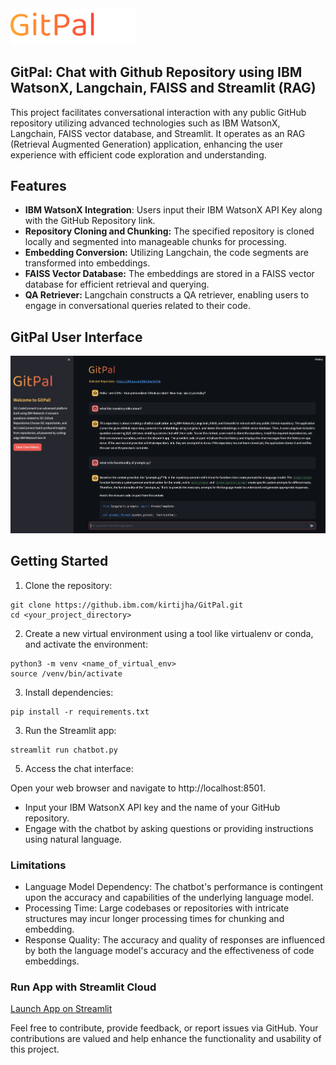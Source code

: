 <div align="left">
  <img src="images/gitpal.png" alt="GitPal Logo" width="200">
</div>

## GitPal: Chat with Github Repository using IBM WatsonX, Langchain, FAISS and Streamlit (RAG)

This project facilitates conversational interaction with any public GitHub repository utilizing advanced technologies such as IBM WatsonX, Langchain, FAISS vector database, and Streamlit. It operates as an RAG (Retrieval Augmented Generation) application, enhancing the user experience with efficient code exploration and understanding.

## Features

- **IBM WatsonX Integration**: Users input their IBM WatsonX API Key along with the GitHub Repository link.
- **Repository Cloning and Chunking:** The specified repository is cloned locally and segmented into manageable chunks for processing.
- **Embedding Conversion:** Utilizing Langchain, the code segments are transformed into embeddings.
- **FAISS Vector Database:** The embeddings are stored in a FAISS vector database for efficient retrieval and querying.
- **QA Retriever:** Langchain constructs a QA retriever, enabling users to engage in conversational queries related to their code.

## GitPal User Interface

<div align="center">
  <img src="images/gitpal_ui.png" alt="Ask-DOC UI">
</div>

## Getting Started

1. Clone the repository:

```
git clone https://github.ibm.com/kirtijha/GitPal.git
cd <your_project_directory>
```

2. Create a new virtual environment using a tool like virtualenv or conda, and activate the environment:

```
python3 -m venv <name_of_virtual_env>
source /venv/bin/activate
```

3. Install dependencies:

```
pip install -r requirements.txt
```

3. Run the Streamlit app:

```
streamlit run chatbot.py
```

5. Access the chat interface:

Open your web browser and navigate to http://localhost:8501.

- Input your IBM WatsonX API key and the name of your GitHub repository.
- Engage with the chatbot by asking questions or providing instructions using natural language.

### Limitations

- Language Model Dependency: The chatbot's performance is contingent upon the accuracy and capabilities of the underlying language model.
- Processing Time: Large codebases or repositories with intricate structures may incur longer processing times for chunking and embedding.
- Response Quality: The accuracy and quality of responses are influenced by both the language model's accuracy and the effectiveness of code embeddings.

### Run App with Streamlit Cloud

[Launch App on Streamlit](https://gitpal.streamlit.app/)

Feel free to contribute, provide feedback, or report issues via GitHub. Your contributions are valued and help enhance the functionality and usability of this project.
